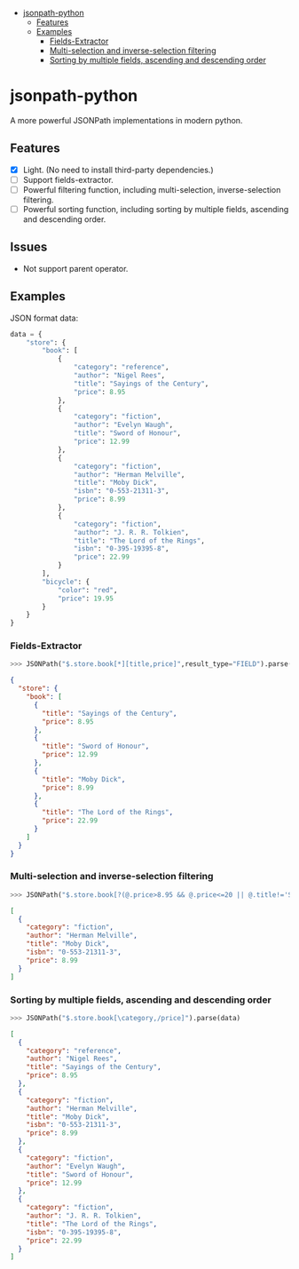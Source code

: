 <!-- START doctoc generated TOC please keep comment here to allow auto update -->
<!-- DON'T EDIT THIS SECTION, INSTEAD RE-RUN doctoc TO UPDATE -->

- [jsonpath-python](#jsonpath-python)
  - [Features](#features)
  - [Examples](#examples)
    - [Fields-Extractor](#fields-extractor)
    - [Multi-selection and inverse-selection filtering](#multi-selection-and-inverse-selection-filtering)
    - [Sorting by multiple fields, ascending and descending order](#sorting-by-multiple-fields-ascending-and-descending-order)

<!-- END doctoc generated TOC please keep comment here to allow auto update -->

# jsonpath-python

A more powerful JSONPath implementations in modern python.

## Features

- [x] Light. (No need to install third-party dependencies.)
- [ ] Support fields-extractor.
- [ ] Powerful filtering function, including multi-selection, inverse-selection filtering.
- [ ] Powerful sorting function, including sorting by multiple fields, ascending and descending order.

## Issues

- Not support parent operator.

## Examples

JSON format data:

```python
data = {
    "store": {
        "book": [
            {
                "category": "reference",
                "author": "Nigel Rees",
                "title": "Sayings of the Century",
                "price": 8.95
            },
            {
                "category": "fiction",
                "author": "Evelyn Waugh",
                "title": "Sword of Honour",
                "price": 12.99
            },
            {
                "category": "fiction",
                "author": "Herman Melville",
                "title": "Moby Dick",
                "isbn": "0-553-21311-3",
                "price": 8.99
            },
            {
                "category": "fiction",
                "author": "J. R. R. Tolkien",
                "title": "The Lord of the Rings",
                "isbn": "0-395-19395-8",
                "price": 22.99
            }
        ],
        "bicycle": {
            "color": "red",
            "price": 19.95
        }
    }
}
```

### Fields-Extractor

```python
>>> JSONPath("$.store.book[*][title,price]",result_type="FIELD").parse(data)
```

```json
{
  "store": {
    "book": [
      {
        "title": "Sayings of the Century",
        "price": 8.95
      },
      {
        "title": "Sword of Honour",
        "price": 12.99
      },
      {
        "title": "Moby Dick",
        "price": 8.99
      },
      {
        "title": "The Lord of the Rings",
        "price": 22.99
      }
    ]
  }
}
```

### Multi-selection and inverse-selection filtering

```python
>>> JSONPath("$.store.book[?(@.price>8.95 && @.price<=20 || @.title!='Sword of Honour')]").parse(data)
```

```json
[
  {
    "category": "fiction",
    "author": "Herman Melville",
    "title": "Moby Dick",
    "isbn": "0-553-21311-3",
    "price": 8.99
  }
]
```

### Sorting by multiple fields, ascending and descending order

```python
>>> JSONPath("$.store.book[\category,/price]").parse(data)
```

```json
[
  {
    "category": "reference",
    "author": "Nigel Rees",
    "title": "Sayings of the Century",
    "price": 8.95
  },
  {
    "category": "fiction",
    "author": "Herman Melville",
    "title": "Moby Dick",
    "isbn": "0-553-21311-3",
    "price": 8.99
  },
  {
    "category": "fiction",
    "author": "Evelyn Waugh",
    "title": "Sword of Honour",
    "price": 12.99
  },
  {
    "category": "fiction",
    "author": "J. R. R. Tolkien",
    "title": "The Lord of the Rings",
    "isbn": "0-395-19395-8",
    "price": 22.99
  }
]
```
